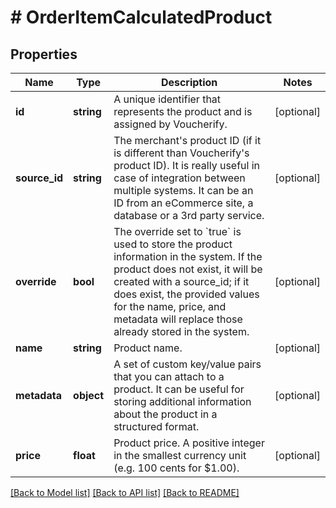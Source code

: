 # # OrderItemCalculatedProduct

## Properties

Name | Type | Description | Notes
------------ | ------------- | ------------- | -------------
**id** | **string** | A unique identifier that represents the product and is assigned by Voucherify. | [optional]
**source_id** | **string** | The merchant&#39;s product ID (if it is different than Voucherify&#39;s product ID). It is really useful in case of integration between multiple systems. It can be an ID from an eCommerce site, a database or a 3rd party service. | [optional]
**override** | **bool** | The override set to &#x60;true&#x60; is used to store the product information in the system. If the product does not exist, it will be created with a source_id; if it does exist, the provided values for the name, price, and metadata will replace those already stored in the system. | [optional]
**name** | **string** | Product name. | [optional]
**metadata** | **object** | A set of custom key/value pairs that you can attach to a product. It can be useful for storing additional information about the product in a structured format. | [optional]
**price** | **float** | Product price. A positive integer in the smallest currency unit (e.g. 100 cents for $1.00). | [optional]

[[Back to Model list]](../../README.md#models) [[Back to API list]](../../README.md#endpoints) [[Back to README]](../../README.md)

